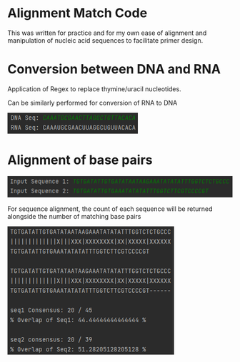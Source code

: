 # Alignment Match Code
This was written for practice and for my own ease of alignment and manipulation of nucleic acid sequences to facilitate primer design. 


# Conversion between DNA and RNA
Application of Regex to replace thymine/uracil nucleotides.

Can be similarly performed for conversion of RNA to DNA

![img_1.png](img_1.png)

# Alignment of base pairs

![img_3.png](img_3.png)

For sequence alignment, the count of each sequence will be returned alongside the number of matching base pairs

![img_4.png](img_4.png)